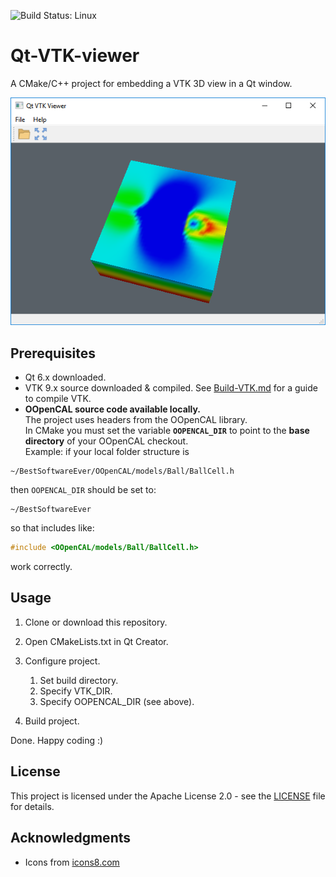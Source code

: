 ![Build Status: Linux](https://github.com/dmacri/Qt-VTK-viewer/actions/workflows/release-ubuntu22.04.yml/badge.svg)

# Qt-VTK-viewer
A CMake/C++ project for embedding a VTK 3D view in a Qt window.

![Qt VTK Viewer on Windows](doc/screenshot.png)

## Prerequisites
- Qt 6.x downloaded.
- VTK 9.x source downloaded & compiled. See [Build-VTK.md](doc/Build-VTK.md) for a guide to compile VTK.
- **OOpenCAL source code available locally.**  
  The project uses headers from the OOpenCAL library.  
  In CMake you must set the variable **`OOPENCAL_DIR`** to point to the **base directory** of your OOpenCAL checkout.  
  Example: if your local folder structure is  
```
~/BestSoftwareEver/OOpenCAL/models/Ball/BallCell.h
```
then `OOPENCAL_DIR` should be set to:
```
~/BestSoftwareEver
````
so that includes like:
```cpp
#include <OOpenCAL/models/Ball/BallCell.h>
````
work correctly.

## Usage

1. Clone or download this repository.
2. Open CMakeLists.txt in Qt Creator.
3. Configure project.

   1. Set build directory.
   2. Specify VTK\_DIR.
   3. Specify OOPENCAL\_DIR (see above).
4. Build project.

Done. Happy coding :)

## License

This project is licensed under the Apache License 2.0 - see the [LICENSE](LICENSE) file for details.

## Acknowledgments

* Icons from [icons8.com](https://icons8.com/)
